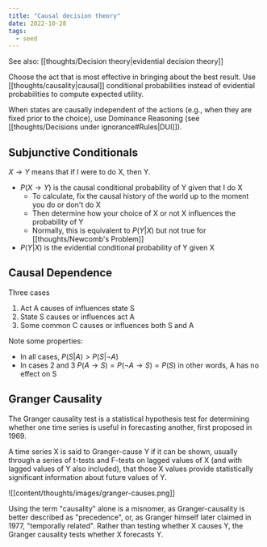 ```yaml
---
title: "Causal decision theory"
date: 2022-10-28
tags:
  - seed
---
```


See also: [[thoughts/Decision theory|evidential decision theory]]

Choose the act that is most effective in bringing about the best result. Use [[thoughts/causality|causal]] conditional probabilities instead of evidential probabilities to compute expected utility.

When states are causally independent of the actions (e.g., when they are fixed prior to the choice), use Dominance Reasoning (see [[thoughts/Decisions under ignorance#Rules|DUI]]).

## Subjunctive Conditionals

$X \rightarrow Y$ means that if I were to do X, then Y.

- $P(X \rightarrow Y)$ is the causal conditional probability of Y given that I do X
  - To calculate, fix the causal history of the world up to the moment you do or don't do X
  - Then determine how your choice of X or not X influences the probability of Y
  - Normally, this is equivalent to $P(Y|X)$ but not true for [[thoughts/Newcomb's Problem]]
- $P(Y | X)$ is the evidential conditional probability of Y given X

## Causal Dependence

Three cases

1. Act A causes of influences state S
2. State S causes or influences act A
3. Some common C causes or influences both S and A

Note some properties:

- In all cases, $P(S | A) > P(S | \lnot A)$
- In cases 2 and 3 $P(A \rightarrow S) = P(\lnot A \rightarrow S) = P(S)$ in other words, A has no effect on S

## Granger Causality
The Granger causality test is a statistical hypothesis test for determining whether one time series is useful in forecasting another, first proposed in 1969.

A time series X is said to Granger-cause Y if it can be shown, usually through a series of t-tests and F-tests on lagged values of X (and with lagged values of Y also included), that those X values provide statistically significant information about future values of Y.

![[content/thoughts/images/granger-causes.png]]

Using the term "causality" alone is a misnomer, as Granger-causality is better described as "precedence", or, as Granger himself later claimed in 1977, "temporally related". Rather than testing whether X causes Y, the Granger causality tests whether X forecasts Y.
